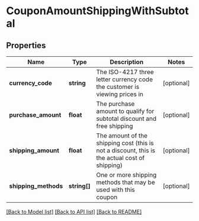 # CouponAmountShippingWithSubtotal

## Properties
Name | Type | Description | Notes
------------ | ------------- | ------------- | -------------
**currency_code** | **string** | The ISO-4217 three letter currency code the customer is viewing prices in | [optional] 
**purchase_amount** | **float** | The purchase amount to qualify for subtotal discount and free shipping | [optional] 
**shipping_amount** | **float** | The amount of the shipping cost (this is not a discount, this is the actual cost of shipping) | [optional] 
**shipping_methods** | **string[]** | One or more shipping methods that may be used with this coupon | [optional] 

[[Back to Model list]](../README.md#documentation-for-models) [[Back to API list]](../README.md#documentation-for-api-endpoints) [[Back to README]](../README.md)


